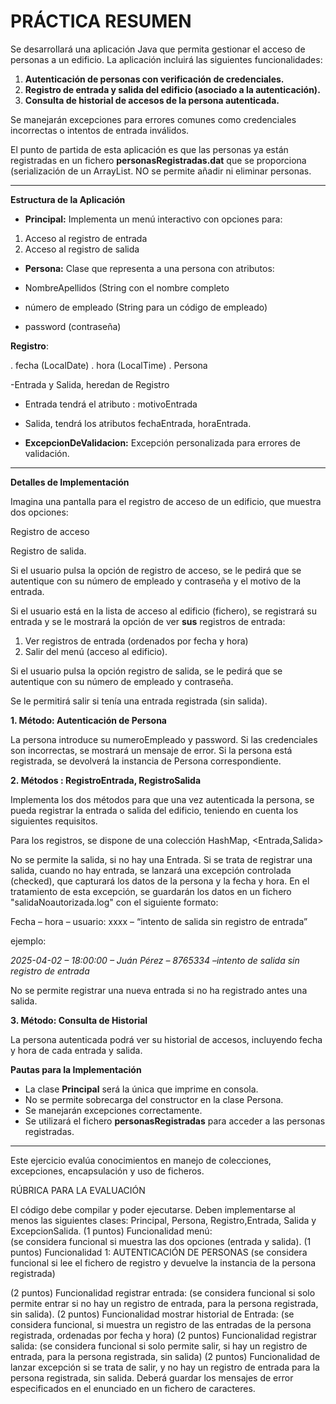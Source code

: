 
# PRÁCTICA RESUMEN

Se desarrollará una aplicación Java que permita gestionar el acceso de personas a un edificio. La aplicación incluirá las siguientes funcionalidades:

1.  **Autenticación de personas con verificación de credenciales.**
2.  **Registro de entrada y salida del edificio (asociado a la autenticación).**
3.  **Consulta de historial de accesos de la persona autenticada.**

Se manejarán excepciones para errores comunes como credenciales incorrectas o intentos de entrada inválidos.

El punto de partida de esta aplicación es que las personas ya están registradas en un fichero **personasRegistradas.dat** que se proporciona (serialización de un ArrayList<Persona>. NO se permite añadir ni eliminar personas.

----------

**Estructura de la Aplicación**

-   **Principal:** Implementa un menú interactivo con opciones para:

1.  Acceso al registro de entrada
2.  Acceso al registro de salida

-   **Persona:** Clase que representa a una persona con atributos:

-   NombreApellidos (String con el nombre completo
-   número de empleado (String para  un código de empleado)
-   password (contraseña)

**Registro**:

.	fecha (LocalDate)
.	hora (LocalTime)
.	Persona

 -Entrada y Salida, heredan de Registro 
 - Entrada tendrá el atributo : motivoEntrada
 - Salida, tendrá los atributos fechaEntrada, horaEntrada. 


-   **ExcepcionDeValidacion:** Excepción personalizada para errores de validación.

----------

**Detalles de Implementación**

Imagina una pantalla para el registro de acceso de un edificio, que muestra dos opciones:

Registro de acceso

Registro de salida.

Si el usuario pulsa la opción de registro de acceso,  se le pedirá que se autentique con su número de empleado y contraseña y el motivo de la entrada.

Si el usuario está en la lista de acceso al edificio (fichero),  se registrará su entrada y se le mostrará la opción de ver **sus** registros de entrada:

1.	Ver registros de entrada (ordenados por fecha y hora)
2.	Salir del menú (acceso al edificio).


Si el usuario pulsa la opción  registro de salida, se le pedirá que se autentique con su número de empleado y contraseña.

Se le permitirá salir si tenía una entrada registrada (sin salida).

**1. Método: Autenticación de Persona**

La persona introduce su numeroEmpleado y password. Si las credenciales son incorrectas, se mostrará un mensaje de error. Si la persona está registrada, se devolverá la instancia de Persona correspondiente.

**2. Métodos : RegistroEntrada, RegistroSalida**

Implementa los dos métodos para que una vez autenticada la persona, se pueda registrar la entrada o salida del edificio, teniendo en cuenta los siguientes requisitos.

Para los registros, se dispone de una colección HashMap, <Entrada,Salida>

No se permite la salida, si no hay una Entrada. Si se trata de registrar una salida, cuando no hay entrada, se lanzará una excepción controlada (checked), que capturará los datos de la persona y la fecha y hora. En el tratamiento de esta excepción, se guardarán los datos en un fichero "salidaNoautorizada.log" con  el siguiente formato:

Fecha – hora – usuario: xxxx – “intento de salida sin registro de entrada”

ejemplo:

_2025-04-02 – 18:00:00 – Juán Pérez – 8765334 –intento de salida sin registro de entrada_

No se permite registrar una nueva entrada si no ha registrado antes una salida.

**3. Método: Consulta de Historial**

La persona autenticada podrá ver su historial de accesos, incluyendo fecha y hora de cada entrada y salida.

**Pautas para la Implementación**

-   La clase **Principal** será la única que imprime en consola.
-   No se permite sobrecarga del constructor en la clase Persona.
-   Se manejarán excepciones correctamente.
-   Se utilizará el fichero **personasRegistradas** para acceder a las personas registradas.

----------

Este ejercicio evalúa conocimientos en manejo de colecciones, excepciones, encapsulación y uso de ficheros.


RÚBRICA PARA LA EVALUACIÓN

El código debe compilar y poder ejecutarse. 
Deben implementarse  al menos las siguientes clases: Principal, Persona, Registro,Entrada, Salida y ExcepcionSalida. 
(1 puntos) Funcionalidad menú:   
    (se considera funcional si muestra las dos opciones (entrada y salida).
(1 puntos) Funcionalidad 1: AUTENTICACIÓN DE PERSONAS
   (se considera funcional si lee el fichero de registro y devuelve la instancia de la persona registrada)

(2 puntos) Funcionalidad registrar entrada: 
    (se considera funcional si solo permite entrar si no hay un registro de entrada, para la persona registrada, sin salida).
(2 puntos) Funcionalidad mostrar historial de Entrada: 
   (se considera funcional, si muestra un registro de las entradas de la persona registrada, ordenadas por fecha y hora)
(2 puntos) Funcionalidad registrar salida: 
    (se considera funcional si solo permite salir, si hay un registro de entrada, para la persona registrada, sin salida)
(2 puntos) Funcionalidad de lanzar excepción si se trata de salir, y no hay un registro de entrada para la persona registrada, sin salida.  Deberá guardar los mensajes de error especificados en el enunciado en un fichero de caracteres. 
    
   
